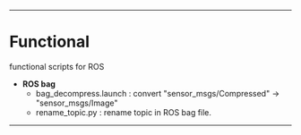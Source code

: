 


***
# Functional
functional scripts for ROS

+ **ROS bag**
    + bag_decompress.launch : convert "sensor_msgs/Compressed" -> "sensor_msgs/Image"
    + rename_topic.py : rename topic in ROS bag file.
***
